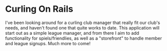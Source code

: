 # Curling On Rails
I've been looking around for a curling club manager that really fit our club's needs, and haven't found one that quite works to date. This application will start out as a simple league manager, and from there I aim to add functionality for spiels/friendlies, as well as a "storefront" to handle member and league signups. Much more to come!
